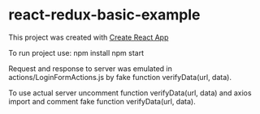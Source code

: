 # react-redux-basic-example


This project was created with [Create React App](https://github.com/facebookincubator/create-react-app)


To run project use:
npm install
npm start


Request and response to server was emulated in actions/LoginFormActions.js by fake function verifyData(url, data).


To use actual server uncomment function verifyData(url, data) and axios import and comment fake function verifyData(url, data).

